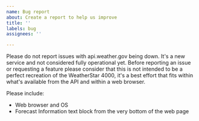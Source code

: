 ```yaml
---
name: Bug report
about: Create a report to help us improve
title: ''
labels: bug
assignees: ''

---
```


Please do not report issues with api.weather.gov being down. It's a new service and not considered fully operational yet. Before reporting an issue or requesting a feature please consider that this is not intended to be a perfect recreation of the WeatherStar 4000, it's a best effort that fits within what's available from the API and within a web browser.

Please include:
* Web browser and OS
* Forecast Information text block from the very bottom of the web page
